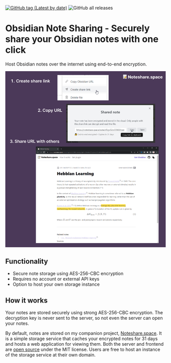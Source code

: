[![GitHub tag (Latest by date)](https://img.shields.io/github/v/tag/mcndt/obsidian-note-sharing)](https://github.com/mcndt/obsidian-note-sharing/releases) ![GitHub all releases](https://img.shields.io/github/downloads/mcndt/obsidian-note-sharing/total)

# Obsidian Note Sharing - Securely share your Obsidian notes with one click

Host Obsidian notes over the internet using end-to-end encryption.

![Explainer](img/explainer-img.png)
## Functionality

- Secure note storage using AES-256-CBC encryption
- Requires no account or external API keys
- Option to host your own storage instance

## How it works

Your notes are stored securely using strong AES-256-CBC encryption. The decryption key is never sent to the server, so not even the server can open your notes.

By default, notes are stored on my companion project, [Noteshare.space](https://noteshare.space/). It is a simple storage service that caches your encrypted notes for 31 days and hosts a web application for viewing them. Both the server and frontend are [open source](https://github.com/mcndt/noteshare.space) under the MIT license. Users are free to host an instance of the storage service at their own domain.